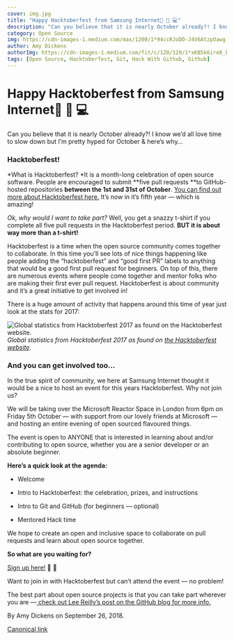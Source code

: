 ```yaml
---
cover: img.jpg
title: "Happy Hacktoberfest from Samsung Internet🎃 👻 💻"
description: "Can you believe that it is nearly October already?! I know we’d all love time to slow down but I’m pretty hyped for October & here’s why…"
category: Open Source
img: https://cdn-images-1.medium.com/max/1200/1*94ccRJoDD-J4V6AtzpOawg.jpeg
author: Amy Dickens
authorImg: https://cdn-images-1.medium.com/fit/c/120/120/1*xKB5k6ire8_BjCk0u9afRg.jpeg
tags: [Open Source, Hacktoberfest, Git, Hack With Github, Github]
---
```


# Happy Hacktoberfest from Samsung Internet🎃 👻 💻

Can you believe that it is nearly October already?! I know we’d all love time to slow down but I’m pretty hyped for October & here’s why…

### Hacktoberfest!

*What is Hacktoberfest? *It is a month-long celebration of open source software. People are encouraged to submit **five pull requests **to GitHub-hosted repositories **between the 1st and 31st of October**. [You can find out more about Hacktoberfest here.](https://hacktoberfest.digitalocean.com/) It’s now in it’s fifth year — which is amazing!

*Ok, why would I want to take part?* Well, you get a snazzy t-shirt if you complete all five pull requests in the Hacktoberfest period. **BUT it is about way more than a t-shirt!**

Hacktoberfest is a time when the open source community comes together to collaborate. In this time you’ll see lots of nice things happening like people adding the “hacktoberfest” and “good first PR” labels to anything that would be a good first pull request for beginners. On top of this, there are numerous events where people come together and mentor folks who are making their first ever pull request. Hacktoberfest is about community and it’s a great initiative to get involved in!

There is a huge amount of activity that happens around this time of year just look at the stats for 2017:

![Global statistics from Hacktoberfest 2017 as found on [the Hacktoberfest website](https://hacktoberfest.digitalocean.com/).](https://cdn-images-1.medium.com/max/3354/1*94ccRJoDD-J4V6AtzpOawg.jpeg)*Global statistics from Hacktoberfest 2017 as found on [the Hacktoberfest website](https://hacktoberfest.digitalocean.com/).*

### And you can get involved too…

In the true spirit of community, we here at Samsung Internet thought it would be a nice to host an event for this years Hacktoberfest. Why not join us?

We will be taking over the Microsoft Reactor Space in London from 6pm on Friday 5th October — with support from our lovely friends at Microsoft — and hosting an entire evening of open sourced flavoured things.

The event is open to ANYONE that is interested in learning about and/or contributing to open source, whether you are a senior developer or an absolute beginner.

**Here’s a quick look at the agenda:**

* Welcome

* Intro to Hacktoberfest: the celebration, prizes, and instructions

* Intro to Git and GitHub (for beginners — optional)

* Mentored Hack time

We hope to create an open and inclusive space to collaborate on pull requests and learn about open source together.

**So what are you waiting for?**

[Sign up here!](https://ti.to/samsunginternet/hacktoberfest) 🎃 💖

Want to join in with Hacktoberfest but can’t attend the event — no problem!

The best part about open source projects is that you can take part wherever you are —[ check out Lee Reilly’s post on the GitHub blog for more info.](https://blog.github.com/2018-09-24-hacktoberfest-is-back-and-celebrating-its-fifth-year/)



By Amy Dickens on September 26, 2018.

[Canonical link](https://medium.com/samsung-internet-dev/happy-hacktoberfest-from-samsung-internet-d9fb757b3862)
